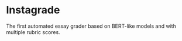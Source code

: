 # Instagrade
The first automated essay grader based on BERT-like models and with multiple rubric scores.
